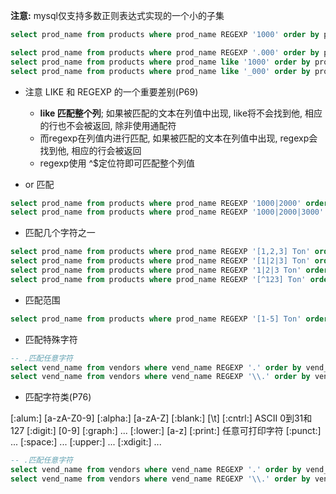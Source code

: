**注意:** mysql仅支持多数正则表达式实现的一个小的子集

```sql
select prod_name from products where prod_name REGEXP '1000' order by prod_name;

select prod_name from products where prod_name REGEXP '.000' order by prod_name;
select prod_name from products where prod_name like '1000' order by prod_name; -- 无结果
select prod_name from products where prod_name like '_000' order by prod_name; -- 无结果

```

+ 注意 LIKE 和 REGEXP 的一个重要差别(P69)
    + **like 匹配整个列**; 如果被匹配的文本在列值中出现, like将不会找到他, 相应的行也不会被返回, 除非使用通配符
    + 而regexp在列值内进行匹配, 如果被匹配的文本在列值中出现, regexp会找到他, 相应的行会被返回
    + regexp使用 ^$定位符即可匹配整个列值

+ or 匹配

```sql
select prod_name from products where prod_name REGEXP '1000|2000' order by prod_name;
select prod_name from products where prod_name REGEXP '1000|2000|3000' order by prod_name;
```

+ 匹配几个字符之一

```sql
select prod_name from products where prod_name REGEXP '[1,2,3] Ton' order by prod_name;
select prod_name from products where prod_name REGEXP '[1|2|3] Ton' order by prod_name;
select prod_name from products where prod_name REGEXP '1|2|3 Ton' order by prod_name;
select prod_name from products where prod_name REGEXP '[^123] Ton' order by prod_name;
```

+ 匹配范围

```sql
select prod_name from products where prod_name REGEXP '[1-5] Ton' order by prod_name;
```

+ 匹配特殊字符

```sql
-- .匹配任意字符
select vend_name from vendors where vend_name REGEXP '.' order by vend_name; -- 不是预期内的输出
select vend_name from vendors where vend_name REGEXP '\\.' order by vend_name; -- 需要转义


```

+ 匹配字符类(P76)

[:alum:] [a-zA-Z0-9]
[:alpha:] [a-zA-Z]
[:blank:] [\\t]
[:cntrl:] ASCII 0到31和127
[:digit:] [0-9]
[:graph:] ...
[:lower:] [a-z]
[:print:] 任意可打印字符
[:punct:] ...
[:space:] ...
[:upper:] ...
[:xdigit:] ...

```sql
-- .匹配任意字符
select vend_name from vendors where vend_name REGEXP '.' order by vend_name; -- 不是预期内的输出
select vend_name from vendors where vend_name REGEXP '\\.' order by vend_name; -- 需要转义


```

